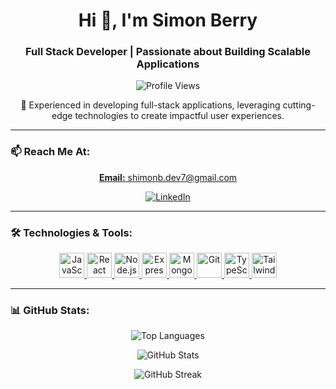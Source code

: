 <h1 align="center">Hi 👋, I'm Simon Berry</h1>
<h3 align="center">Full Stack Developer | Passionate about Building Scalable Applications</h3>

<p align="center">
  <img src="https://komarev.com/ghpvc/?username=shimonzhion&label=Profile%20views&color=0e75b6&style=flat" alt="Profile Views" />
</p>

<p align="center">
  🚀 Experienced in developing full-stack applications, leveraging cutting-edge technologies to create impactful user experiences.
</p>

---

### 📫 Reach Me At:
<p align="center">
  <a href="mailto:shimonb.dev7@gmail.com"><strong>Email:</strong> shimonb.dev7@gmail.com</a>
</p>

<p align="center">
  <a href="https://linkedin.com/in/shimon berry" target="_blank">
    <img src="https://img.shields.io/badge/-LinkedIn-%230077B5.svg?&style=for-the-badge&logo=linkedin&logoColor=white" alt="LinkedIn" />
  </a>
</p>

---

### 🛠️ Technologies & Tools:
<p align="center">
  <a href="https://developer.mozilla.org/en-US/docs/Web/JavaScript" target="_blank">
    <img src="https://img.icons8.com/color/48/000000/javascript--v1.png" alt="JavaScript" width="40" height="40"/>
  </a>
  <a href="https://reactjs.org/" target="_blank">
    <img src="https://img.icons8.com/color/48/000000/react-native.png" alt="React" width="40" height="40"/>
  </a>
  <a href="https://nodejs.org" target="_blank">
    <img src="https://img.icons8.com/color/48/000000/nodejs.png" alt="Node.js" width="40" height="40"/>
  </a>
  <a href="https://expressjs.com" target="_blank">
    <img src="https://img.icons8.com/ios-filled/50/000000/express-js.png" alt="Express" width="40" height="40"/>
  </a>
  <a href="https://www.mongodb.com/" target="_blank">
    <img src="https://img.icons8.com/color/48/000000/mongodb.png" alt="MongoDB" width="40" height="40"/>
  </a>
  <a href="https://git-scm.com/" target="_blank">
    <img src="https://img.icons8.com/color/48/000000/git.png" alt="Git" width="40" height="40"/>
  </a>
  <a href="https://www.typescriptlang.org/" target="_blank">
    <img src="https://img.icons8.com/color/48/000000/typescript.png" alt="TypeScript" width="40" height="40"/>
  </a>
  <a href="https://tailwindcss.com/" target="_blank">
    <img src="https://img.icons8.com/color/48/000000/tailwindcss.png" alt="Tailwind CSS" width="40" height="40"/>
  </a>
</p>

---

### 📊 GitHub Stats:
<p align="center">
  <img src="https://github-readme-stats.vercel.app/api/top-langs/?username=shimonzhion&langs_count=8&theme=react&layout=compact" alt="Top Languages" />
</p>

<p align="center">
  <img src="https://github-readme-stats.vercel.app/api?username=shimonzhion&show_icons=true&theme=react" alt="GitHub Stats" />
</p>

<p align="center">
  <img src="https://github-readme-streak-stats.herokuapp.com/?user=shimonzhion&theme=react" alt="GitHub Streak" />
</p>
